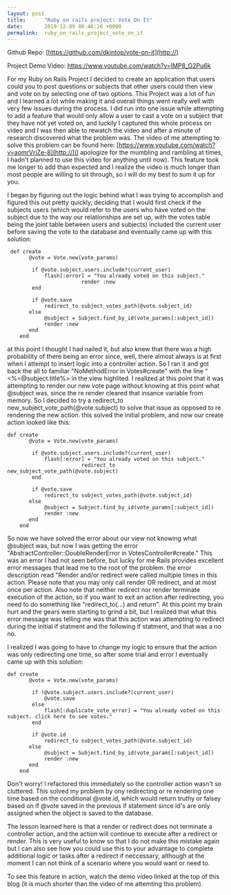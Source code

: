```yaml
---
layout: post
title:      "Ruby on rails project: Vote On It"
date:       2019-12-09 00:46:26 +0000
permalink:  ruby_on_rails_project_vote_on_it
---
```



Github Repo: [https://github.com/dkintop/vote-on-it](http://)

Project Demo Video: https://www.youtube.com/watch?v=IMP8_G2Pu6k

For my Ruby on Rails Project I decided to create an application that users could you to post questions or subjects that other users could then view and vote on by selecting one of two options. This Project was a lot of fun and I learned a lot while making it and overall things went really well with very few issues during the process. I did run into one issue while attempting to add a feature that would only allow a user to cast a vote on a subject that they have not yet voted on, and luckily I captured this whole process on video and I was then able to rewatch the video and after a minute of research discovered what the problem was. The video of me attempting to solve this problem can be found here: [https://www.youtube.com/watch?v=aomrVriZe-8](http://)(I apologize for the mumbling and rambling at times, I hadn't planned to use this video for anything until now). This feature took me longer to add than expected and I realize the video is much longer than most people are willing to sit through, so I will do my best to sum it up for you.

I began by figuring out the logic behind what I was trying to accomplish and figured this out pretty quickly, deciding that I would first check if the subjects users (which would refer to the users who have voted on the subject due to the way our relationships are set up, with the votes table being the joint table between users and subjects) included the current user before saving the vote to the database and eventually came up with this solution:

```
 def create 
       @vote = Vote.new(vote_params)
       
        if @vote.subject.users.include?(current_user)
            flash[:error] = "You already voted on this subject."
						render :new
        end
        
        if @vote.save
            redirect_to subject_votes_path(@vote.subject_id)
       else
            @subject = Subject.find_by_id(vote_params[:subject_id])
            render :new
       end
    end
```

at this point I thought I had nailed it, but also knew that there was a high probability of there being an error since, well, there almost always is at first when I attempt to insert logic into a controller action. So I ran it and got back the all to familiar "NoMethodError in Votes#create" with the line "<%=@subject.title%> in the view highlited. I realized at this point that it was attempting to render our new vote page without knowing at this point what @subject was, since the re render cleared that insance variable from memory. So I decided to try a redirect_to new_subject_vote_path(@vote.subject) to solve that issue as opposed to re rendering the new action. this solved the initial problem, and now our create action looked like this:

```
def create 
       @vote = Vote.new(vote_params)
       
        if @vote.subject.users.include?(current_user)
            flash[:error] = "You already voted on this subject."
						redirect_to new_subject_vote_path(@vote.subject)
        end
        
        if @vote.save
            redirect_to subject_votes_path(@vote.subject_id)
       else
            @subject = Subject.find_by_id(vote_params[:subject_id])
            render :new
       end
    end
```

So now we have solved the error about our view not knowing what @subject was, but now I was getting the error "AbstractController::DoubleRenderError in VotesController#create." This was an error I had not seen before, but lucky for me Rails provides excellent error messages that lead me to the root of the problem. the error description read "Render and/or redirect were called multiple times in this action. Please note that you may only call render OR redirect, and at most once per action. Also note that neither redirect nor render terminate execution of the action, so if you want to exit an action after redirecting, you need to do something like "redirect_to(...) and return". At this point my brain hurt and the gears were starting to grind a bit, but I realized that what this error message was telling me was that this action was attempting to redirect during the initial if statment and the following if statment, and that was a no no.

I realized I was going to have to change my logic to ensure that the action was only redirecting one time, so after some trial and error I eventually came up with this solution:

```
def create 
       @vote = Vote.new(vote_params)
       
        if !@vote.subject.users.include?(current_user)
            @vote.save
        else
            flash[:duplicate_vote_error] = "You already voted on this subject. click here to see votes."
        end    
        
        if @vote.id 
            redirect_to subject_votes_path(@vote.subject_id)
       else
            @subject = Subject.find_by_id(vote_params[:subject_id])
            render :new
       end
    end
```

Don't worry! I refactored this immediately so the controller action wasn't so cluttered. This solved my problem by ony redirecting or re rendering one time based on the conditional @vote.id,  which would return truthy or falsey based on if @vote saved in the previous if statement since id's are only assigned when the object is saved to the database. 


The lesson learned here is that a render or redirect does not terminate a controller action, and the action will continue to execute after a redirect or render. This is very useful to know so that I do not make this mistake again but I can also see how you could use this to your advantage to complete additional logic or tasks after a redirect if neccessary, although at the moment I can not think of a scenario where you would want or need to. 

To see this feature in action, watch the demo video linked at the top of this blog (it is much shorter than the video of me attemting this problem).




